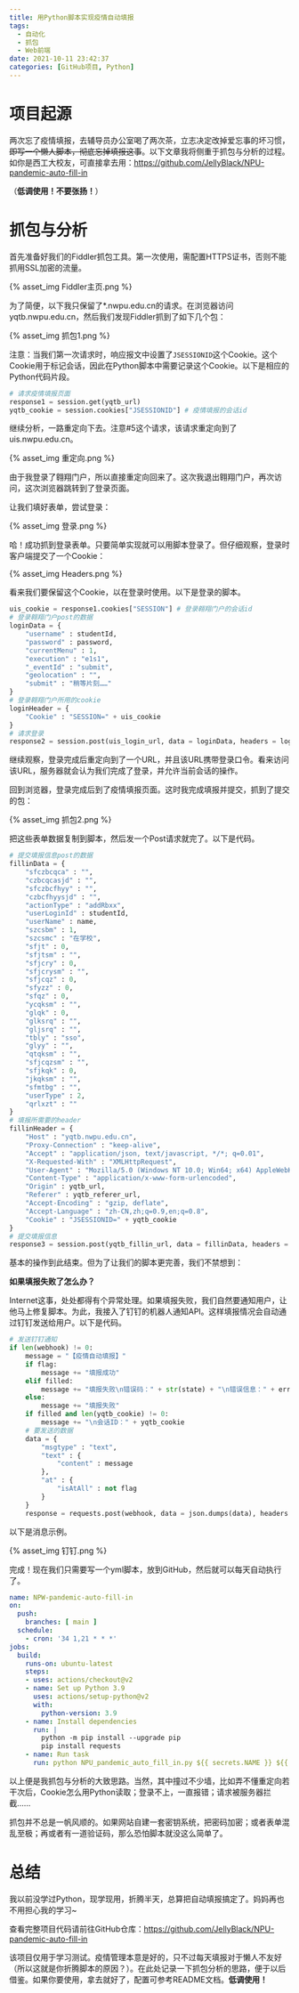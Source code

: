 ```yaml
---
title: 用Python脚本实现疫情自动填报
tags:
  - 自动化
  - 抓包
  - Web前端
date: 2021-10-11 23:42:37
categories: [GitHub项目, Python]
---
```


# 项目起源

两次忘了疫情填报，去辅导员办公室喝了两次茶，立志决定改掉爱忘事的坏习惯，~~即写一个懒人脚本，彻底忘掉填报这事~~。以下文章我将侧重于抓包与分析的过程。如你是西工大校友，可直接拿去用：https://github.com/JellyBlack/NPU-pandemic-auto-fill-in

（**低调使用！不要张扬！**）

# 抓包与分析

首先准备好我们的Fiddler抓包工具。第一次使用，需配置HTTPS证书，否则不能抓用SSL加密的流量。

<!--more-->

{% asset_img Fiddler主页.png %}

为了简便，以下我只保留了*.nwpu.edu.cn的请求。在浏览器访问yqtb.nwpu.edu.cn，然后我们发现Fiddler抓到了如下几个包：

{% asset_img 抓包1.png %}

注意：当我们第一次请求时，响应报文中设置了`JSESSIONID`这个Cookie。这个Cookie用于标记会话，因此在Python脚本中需要记录这个Cookie。以下是相应的Python代码片段。

```python
# 请求疫情填报页面
response1 = session.get(yqtb_url)
yqtb_cookie = session.cookies["JSESSIONID"] # 疫情填报的会话id
```

继续分析，一路重定向下去。注意#5这个请求，该请求重定向到了uis.nwpu.edu.cn。

{% asset_img 重定向.png %}

由于我登录了翱翔门户，所以直接重定向回来了。这次我退出翱翔门户，再次访问，这次浏览器跳转到了登录页面。

让我们填好表单，尝试登录：

{% asset_img 登录.png %}

哈！成功抓到登录表单。只要简单实现就可以用脚本登录了。但仔细观察，登录时客户端提交了一个Cookie：

{% asset_img Headers.png %}

看来我们要保留这个Cookie，以在登录时使用。以下是登录的脚本。

```python
uis_cookie = response1.cookies["SESSION"] # 登录翱翔门户的会话id
# 登录翱翔门户post的数据
loginData = {
    "username" : studentId,
    "password" : password,
    "currentMenu" : 1,
    "execution" : "e1s1",
    "_eventId" : "submit",
    "geolocation" : "",
    "submit" : "稍等片刻……"
}
# 登录翱翔门户所用的cookie
loginHeader = {
    "Cookie" : "SESSION=" + uis_cookie
}
# 请求登录
response2 = session.post(uis_login_url, data = loginData, headers = loginHeader)
```

继续观察，登录完成后重定向到了一个URL，并且该URL携带登录口令。看来访问该URL，服务器就会认为我们完成了登录，并允许当前会话的操作。

回到浏览器，登录完成后到了疫情填报页面。这时我完成填报并提交，抓到了提交的包：

{% asset_img 抓包2.png %}

把这些表单数据复制到脚本，然后发一个Post请求就完了。以下是代码。

```python
# 提交填报信息post的数据
fillinData = {
    "sfczbcqca" : "",
    "czbcqcasjd" : "",
    "sfczbcfhyy" : "",
    "czbcfhyysjd" : "",
    "actionType" : "addRbxx",
    "userLoginId" : studentId,
    "userName" : name,
    "szcsbm" : 1,
    "szcsmc" : "在学校",
    "sfjt" : 0,
    "sfjtsm" : "",
    "sfjcry" : 0,
    "sfjcrysm" : "",
    "sfjcqz" : 0,
    "sfyzz" : 0,
    "sfqz" : 0,
    "ycqksm" : "",
    "glqk" : 0,
    "glksrq" : "",
    "gljsrq" : "",
    "tbly" : "sso",
    "glyy" : "",
    "qtqksm" : "",
    "sfjcqzsm" : "",
    "sfjkqk" : 0,
    "jkqksm" : "",
    "sfmtbg" : "",
    "userType" : 2,
    "qrlxzt" : ""
}
# 填报所需要的header
fillinHeader = {
    "Host" : "yqtb.nwpu.edu.cn",
    "Proxy-Connection" : "keep-alive",
    "Accept" : "application/json, text/javascript, */*; q=0.01",
    "X-Requested-With" : "XMLHttpRequest",
    "User-Agent" : "Mozilla/5.0 (Windows NT 10.0; Win64; x64) AppleWebKit/537.36 (KHTML, like Gecko) Chrome/93.0.4577.82 Safari/537.36",
    "Content-Type" : "application/x-www-form-urlencoded",
    "Origin" : yqtb_url,
    "Referer" : yqtb_referer_url,
    "Accept-Encoding" : "gzip, deflate",
    "Accept-Language" : "zh-CN,zh;q=0.9,en;q=0.8",
    "Cookie" : "JSESSIONID=" + yqtb_cookie
}
# 提交填报信息
response3 = session.post(yqtb_fillin_url, data = fillinData, headers = fillinHeader)
```

基本的操作到此结束。但为了让我们的脚本更完善，我们不禁想到：

**如果填报失败了怎么办？**

Internet这事，处处都得有个异常处理。如果填报失败，我们自然要通知用户，让他马上修复脚本。为此，我接入了钉钉的机器人通知API。这样填报情况会自动通过钉钉发送给用户。以下是代码。

```python
# 发送钉钉通知
if len(webhook) != 0:
    message = "【疫情自动填报】"
    if flag:
        message += "填报成功"
    elif filled:
        message += "填报失败\n错误码：" + str(state) + "\n错误信息：" + error
    else:
        message += "填报失败"
    if filled and len(yqtb_cookie) != 0:
        message += "\n会话ID：" + yqtb_cookie
    # 要发送的数据
    data = {
        "msgtype" : "text",
        "text" : {
            "content" : message
        },
        "at" : {
            "isAtAll" : not flag
        }
    }
    response = requests.post(webhook, data = json.dumps(data), headers = {"Content-Type": "application/json"})
```

以下是消息示例。

{% asset_img 钉钉.png %}

完成！现在我们只需要写一个yml脚本，放到GitHub，然后就可以每天自动执行了。

```yaml
name: NPW-pandemic-auto-fill-in
on:
  push:
    branches: [ main ]
  schedule:
    - cron: '34 1,21 * * *'
jobs:
  build:
    runs-on: ubuntu-latest
    steps:
    - uses: actions/checkout@v2
    - name: Set up Python 3.9
      uses: actions/setup-python@v2
      with:
        python-version: 3.9
    - name: Install dependencies
      run: |
        python -m pip install --upgrade pip
        pip install requests
    - name: Run task
      run: python NPU_pandemic_auto_fill_in.py ${{ secrets.NAME }} ${{ secrets.STUDENTID }} ${{ secrets.PASSWORD }} ${{ secrets.WEBHOOK }}
```

以上便是我抓包与分析的大致思路。当然，其中撞过不少墙，比如弄不懂重定向若干次后，Cookie怎么用Python读取；登录不上，一直报错；请求被服务器拦截……

抓包并不总是一帆风顺的。如果网站自建一套密钥系统，把密码加密；或者表单混乱至极；再或者有一道验证码，那么恐怕脚本就没这么简单了。

# 总结

我以前没学过Python，现学现用，折腾半天，总算把自动填报搞定了。妈妈再也不用担心我的学习~

查看完整项目代码请前往GitHub仓库：https://github.com/JellyBlack/NPU-pandemic-auto-fill-in

该项目仅用于学习测试。疫情管理本意是好的，只不过每天填报对于懒人不友好（所以这就是你折腾脚本的原因？）。在此处记录一下抓包分析的思路，便于以后借鉴。如果你要使用，拿去就好了，配置可参考README文档。**低调使用！**
